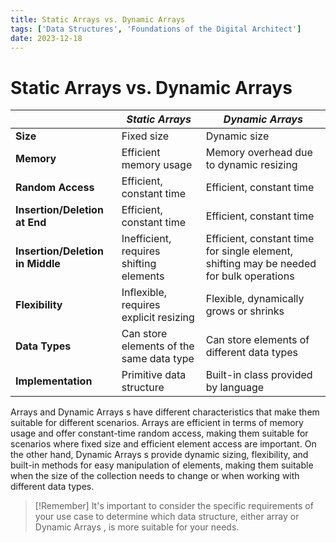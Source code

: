 ```yaml
---
title: Static Arrays vs. Dynamic Arrays
tags: ['Data Structures', 'Foundations of the Digital Architect']
date: 2023-12-18
---
```

# Static Arrays vs. Dynamic Arrays

|            | *Static Arrays*                                   | *Dynamic Arrays*                                    |
|------------|------------------------------------------|-----------------------------------------------|
| **Size**       | Fixed size                               | Dynamic size                                  |
| **Memory**     | Efficient memory usage                   | Memory overhead due to dynamic resizing        |
| **Random Access** | Efficient, constant time                | Efficient, constant time                      |
| **Insertion/Deletion at End** | Efficient, constant time           | Efficient, constant time                      |
| **Insertion/Deletion in Middle** | Inefficient, requires shifting elements | Efficient, constant time for single element, shifting may be needed for bulk operations |
| **Flexibility** | Inflexible, requires explicit resizing   | Flexible, dynamically grows or shrinks        |
| **Data Types** | Can store elements of the same data type | Can store elements of different data types     |
| **Implementation** | Primitive data structure                | Built-in class provided by language            |

Arrays and Dynamic Arrays s have different characteristics that make them suitable for different scenarios. Arrays are efficient in terms of memory usage and offer constant-time random access, making them suitable for scenarios where fixed size and efficient element access are important. On the other hand, Dynamic Arrays s provide dynamic sizing, flexibility, and built-in methods for easy manipulation of elements, making them suitable when the size of the collection needs to change or when working with different data types.

> [!Remember]
> It's important to consider the specific requirements of your use case to determine which data structure, either array or Dynamic Arrays , is more suitable for your needs.

